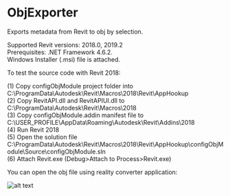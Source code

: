 # ObjExporter
Exports metadata from Revit to obj by selection.

Supported Revit versions: 2018.0, 2019.2  
Prerequisites: .NET Framework 4.6.2.  
Windows Installer (.msi) file is attached.  

To test the source code with Revit 2018:

(1) Copy configObjModule project folder into C:\ProgramData\Autodesk\Revit\Macros\2018\Revit\AppHookup  
(2) Copy RevitAPI.dll and RevitAPIUI.dll to C:\ProgramData\Autodesk\Revit\Macros\2018  
(3) Copy configObjModule.addin manifest file to C:\USER_PROFILE\AppData\Roaming\Autodesk\Revit\Addins\2018  
(4) Run Revit 2018  
(5) Open the solution file C:\ProgramData\Autodesk\Revit\Macros\2018\Revit\AppHookup\configObjModule\Source\configObjModule.sln  
(6) Attach Revit.exe (Debug>Attach to Process>Revit.exe)  

You can open the obj file using reality converter application:

![alt text](https://github.com/marcellgyorei/ObjExporter/blob/master/usd.bmp?raw=true)
